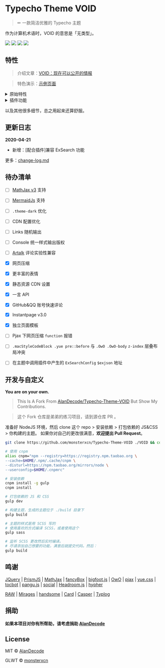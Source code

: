 # Typecho Theme VOID

> ✏ 一款简洁优雅的 Typecho 主题

作为计算机术语时，VOID 的意思是「无类型」。

![](https://img.shields.io/github/workflow/status/monsterxcn/Typecho-Theme-VOID/Build?style=flat-square)  ![](https://img.shields.io/github/downloads/monsterxcn/Typecho-Theme-VOID/total?style=flat-square)  ![](https://img.shields.io/github/v/release/monsterxcn/Typecho-Theme-VOID?style=flat-square)  ![](https://img.shields.io/github/license/monsterxcn/Typecho-Theme-VOID?label=GLWTPL&style=flat-square)

## 特性

> 介绍文章：[VOID：现在可以公开的情报](https://blog.imalan.cn/archives/247/)

> 特色演示：[示例页面](https://blog.imalan.cn/archives/194/)

<details><summary>原始特性</summary><br>

* 响应式设计
* PJAX 无刷新体验
* AJAX 评论
* 前台无跳转登陆（兼容 PJAX）
* 自动夜间模式
* 优秀的可读性
* 衬线、非衬线两种文字风格
* 代码高亮（浅色暗色两种风格，随主题切换）
* Mac 风格代码块（可开启或关闭）
* 代码行号
* 站点样式设置面板（日夜转换、字体、字号）
* MathJax 公式
* 表情解析（文章、评论可用）
* 图片排版（可用作相册）
* 图片懒加载
* 灵活的头图设置
* 文章目录解析
* 完整的结构化数据支持
* 够用的后台设置与丰富的高级设置

</details>

<details><summary>插件功能</summary><br>

* 浏览量统计
* 文章点赞
* 文章字数统计
* 评论投票与自动折叠
* 访客互动展示

</details>

以及其他很多细节，总之用起来还算舒服。

## 更新日志

**2020-04-21**

* 新增：[配合插件]兼容 ExSearch 功能

更多：[change-log.md](https://github.com/monsterxcn/Typecho-Theme-VOID/blob/master/change-log.md)

## 待办清单

- [ ] [MathJax v3](https://github.com/mathjax/MathJax) 支持
- [ ] [MermaidJs](https://github.com/mermaid-js/mermaid) 支持
- [ ] `.theme-dark` 优化
- [ ] CDN 配置优化
- [ ] Links 随机输出
- [ ] Console 统一样式输出版权
- [ ] [Artalk](https://github.com/qwqcode/Artalk) 评论实验性兼容
- [x] 网页压缩
- [x] 更丰富的表情
- [x] 静态资源 CDN 设置
- [x] 一言 API
- [x] GitHub&QQ 账号快速评论
- [x] Instantpage v3.0
- [x] 独立页面模板


- [ ] Pjax 下网页压缩 `function` 报错
- [ ] `.macStyleCodeBlock .yue pre::before` 与 `.OwO .OwO-body` `z-index` 层叠布局冲突
- [ ] 在主题中调用插件中产生的 `ExSearchConfig` `$exjson` 地址

## 开发与自定义

**You are on your own.**

> This Is A Fork From [AlanDecode/Typecho-Theme-VOID](https://github.com/AlanDecode/Typecho-Theme-VOID) But Show My Contributions.

> 这个 Fork 仓库是弟弟的练习项目，请到源仓库 PR 。

准备好 NodeJS 环境，然后 clone 这个 repo > 安装依赖 > 打包依赖的 JS&CSS > 你构建的主题。
如果你对自己的更改很满意，**欢迎提出 Pull Request**。

```bash
git clone https://github.com/monsterxcn/Typecho-Theme-VOID ./VOID && cd ./VOID

# 使用 cnpm
alias cnpm="npm --registry=https://registry.npm.taobao.org \
--cache=$HOME/.npm/.cache/cnpm \
--disturl=https://npm.taobao.org/mirrors/node \
--userconfig=$HOME/.cnpmrc"

# 安装依赖
cnpm install -g gulp
cnpm install

# 打包依赖的 JS 和 CSS
gulp dev

# 构建主题，生成的主题位于 ./build 目录下
gulp build

# 主题的样式是用 SCSS 写的
# 使用喜欢的方式编译 SCSS，或者使用这个
gulp sass

# 监听 SCSS 更改然后实时编译。
# 尽请添加自己想要的功能，满意后就提交代码。然后：
gulp build
```


## 鸣谢

[JQuery](https://github.com/jquery/jquery) | [PrismJS](https://prismjs.com/index.html) | [MathJax](https://www.mathjax.org/) | [fancyBox](http://fancyapps.com/fancybox/3/) | [bigfoot.js](http://www.bigfootjs.com/) | [OwO](https://github.com/DIYgod/OwO) | [pjax](https://github.com/defunkt/jquery-pjax) | [yue.css](https://github.com/lepture/yue.css) | [tocbot](https://tscanlin.github.io/tocbot/) | [pangu.js](https://github.com/vinta/pangu.js) | [social](https://github.com/lepture/social) | [Headroom.js](http://wicky.nillia.ms/headroom.js/) | [hypher](https://github.com/bramstein/hypher)

[RAW](https://github.com/AlanDecode/Typecho-Theme-RAW) | [Mirages](https://get233.com/archives/mirages-intro.html) | [handsome](https://www.ihewro.com/archives/489/) | [Card](https://blog.shuiba.co/bitcron-theme-card) | [Casper](https://github.com/TryGhost/Casper) | [Typlog](https://typlog.com/)

## 捐助

**如果本项目对你有所帮助，请考虑捐助 [AlanDecode](https://https://github.com/AlanDecode/Typecho-Theme-VOID)**

## License

MIT © [AlanDecode](https://github.com/AlanDecode)

GLWT © [monsterxcn](https://github.com/monsterxcn)
